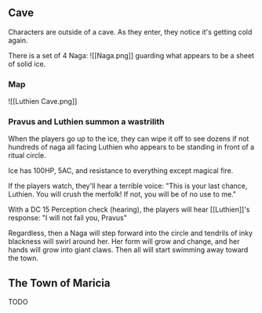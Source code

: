 ## Cave
Characters are outside of a cave. As they enter, they notice it's getting cold again.

There is a set of 4 Naga: ![[Naga.png]] guarding what appears to be a sheet of solid ice.

### Map
![[Luthien Cave.png]]

### Pravus and Luthien summon a wastrilith
When the players go up to the ice, they can wipe it off to see dozens if not hundreds of naga all facing Luthien who appears to be standing in front of a ritual circle. 

Ice has 100HP, 5AC, and resistance to everything except magical fire.

If the players watch, they'll hear a terrible voice: "This is your last chance, Luthien. You will crush the merfolk! If not, you will be of no use to me."

With a DC 15 Perception check (hearing), the players will hear [[Luthien]]'s response: "I will not fail you, Pravus"

Regardless, then a Naga will step forward into the circle and tendrils of inky blackness will swirl around her. Her form will grow and change, and her hands will grow into giant claws. Then all will start swimming away toward the town.

## The Town of Maricia
TODO